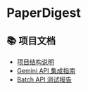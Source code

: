 # PaperDigest

## 📚 项目文档

- [项目结构说明](docs/PROJECT_STRUCTURE.md)
- [Gemini API 集成指南](docs/GEMINI_GUIDE.md)
- [Batch API 测试报告](docs/BATCH_API_TEST_REPORT.md)